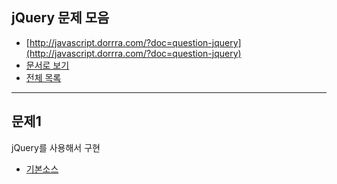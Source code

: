 ## jQuery 문제 모음

* [http://javascript.dorrra.com/?doc=question-jquery](http://javascript.dorrra.com/?doc=question-jquery)
* [문서로 보기](https://github.com/niceaji/javascript-study/blob/gh-pages/doc/question-jquery.md)
* [전체 목록](http://javascript.dorrra.com)


***

## 문제1

jQuery를 사용해서 구현

* [기본소스](http://jsbin.com/uzopig/1)


